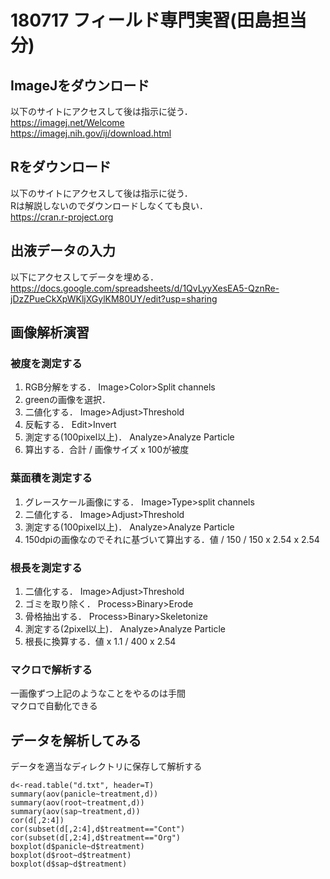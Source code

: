 # 180717 フィールド専門実習(田島担当分)  

## ImageJをダウンロード  
以下のサイトにアクセスして後は指示に従う．  
https://imagej.net/Welcome  
https://imagej.nih.gov/ij/download.html  


## Rをダウンロード  
以下のサイトにアクセスして後は指示に従う．  
Rは解説しないのでダウンロードしなくても良い．  
https://cran.r-project.org


## 出液データの入力  
以下にアクセスしてデータを埋める．  
https://docs.google.com/spreadsheets/d/1QvLyyXesEA5-QznRe-jDzZPueCkXpWKljXGylKM80UY/edit?usp=sharing  


## 画像解析演習  
  
### 被度を測定する  
1. RGB分解をする．  Image>Color>Split channels  
1. greenの画像を選択．  
1. 二値化する．  Image>Adjust>Threshold  
1. 反転する．  Edit>Invert  
1. 測定する(100pixel以上)．  Analyze>Analyze Particle  
1. 算出する．合計 / 画像サイズ x 100が被度  
  
### 葉面積を測定する  
1. グレースケール画像にする．  Image>Type>split channels  
1. 二値化する．  Image>Adjust>Threshold  
1. 測定する(100pixel以上)．  Analyze>Analyze Particle  
1. 150dpiの画像なのでそれに基づいて算出する．値 / 150 / 150 x 2.54 x 2.54  
  
### 根長を測定する  
1. 二値化する．  Image>Adjust>Threshold  
1. ゴミを取り除く．  Process>Binary>Erode  
1. 骨格抽出する．  Process>Binary>Skeletonize  
1. 測定する(2pixel以上)．  Analyze>Analyze Particle  
1. 根長に換算する．値 x 1.1 / 400 x 2.54  
  
### マクロで解析する  
一画像ずつ上記のようなことをやるのは手間  
マクロで自動化できる  
  
## データを解析してみる  
データを適当なディレクトリに保存して解析する

```  
d<-read.table("d.txt", header=T)  
summary(aov(panicle~treatment,d))  
summary(aov(root~treatment,d))  
summary(aov(sap~treatment,d))  
cor(d[,2:4])  
cor(subset(d[,2:4],d$treatment=="Cont")  
cor(subset(d[,2:4],d$treatment=="Org")  
boxplot(d$panicle~d$treatment)  
boxplot(d$root~d$treatment)  
boxplot(d$sap~d$treatment)  
```  

